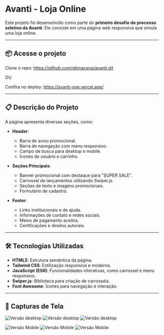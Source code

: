 # Avanti - Loja Online

Este projeto foi desenvolvido como parte do **primeiro desafio do processo seletivo da Avanti**. Ele consiste em uma página web responsiva que simula uma loja online.

---

## 📦 Acesse o projeto

Clone o repo: https://github.com/gbmacena/avanti.git

OU

Confira no deploy: https://avanti-one.vercel.app/

---

## 📋 Descrição do Projeto

A página apresenta diversas seções, como:

- **Header**:

  - Barra de aviso promocional.
  - Barra de navegação com menu responsivo.
  - Campo de busca para desktop e mobile.
  - Ícones de usuário e carrinho.

- **Seções Principais**:

  - Banner promocional com destaque para "SUPER SALE".
  - Carrossel de lançamentos utilizando Swiper.js.
  - Seções de texto e imagens promocionais.
  - Formulário de cadastro.

- **Footer**:
  - Links institucionais e de ajuda.
  - Informações de contato e redes sociais.
  - Meios de pagamento aceitos.
  - Certificações e direitos autorais.

---

## 🛠️ Tecnologias Utilizadas

- **HTML5**: Estrutura semântica da página.
- **Tailwind CSS**: Estilização responsiva e moderna.
- **JavaScript (ES6)**: Funcionalidades interativas, como carrossel e menu responsivo.
- **Swiper.js**: Biblioteca para criação de carrosséis.
- **Font Awesome**: Ícones para navegação e interação.

---

## 📸 Capturas de Tela

![Versão desktop](/screenshots/desktop-1.png)
![Versão desktop](screenshots/desktop-2.png)
![Versão desktop](screenshots/desktop-3.png)

![Versão Mobile](screenshots/mobile-1.png)
![Versão Mobile](screenshots/mobile-2.png)
![Versão Mobile](screenshots/mobile-3.png)
